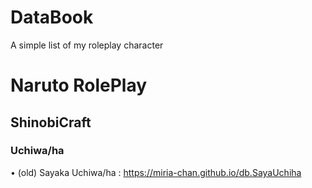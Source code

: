 # DataBook
A simple list of my roleplay character

# Naruto RolePlay
## ShinobiCraft
### Uchiwa/ha
• (old) Sayaka Uchiwa/ha : https://miria-chan.github.io/db.SayaUchiha

